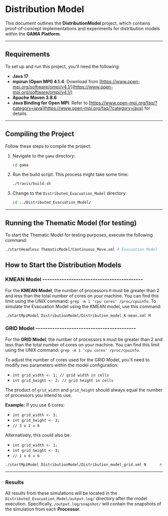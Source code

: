 # Distribution Model

This document outlines the **DistributionModel** project, which contains proof-of-concept implementations and experiments for distribution models within the **GAMA Platform**.

---

## Requirements

To set up and run this project, you'll need the following:

* **Java 17**
* **mpirun (Open MPI) 4.1.4**: Download from [https://www.open-mpi.org/software/ompi/v4.1/](https://www.open-mpi.org/software/ompi/v4.1/)
* **Apache Maven 3.8.6**
* **Java Binding for Open MPI**: Refer to [https://www.open-mpi.org/faq/?category=java](https://www.open-mpi.org/faq/?category=java) for details.

---

## Compiling the Project

Follow these steps to compile the project:

1.  Navigate to the `gama` directory:
    ```bash
    cd gama
    ```
2.  Run the build script. This process might take some time:
    ```bash
    ./travis/build.sh
    ```
3.  Change to the `Distributed_Evacuation_Model` directory:
    ```bash
    cd ../Distributed_Evacuation_Model/
    ```

---

## Running the Thematic Model (for testing)

To start the Thematic Model for testing purposes, execute the following command:

```bash
./startHeadless ThematicModel/Continuous_Move.xml # Evacuation Model
 ```

## How to Start the Distribution Models

### KMEAN Model ------------------------------------------
For the **KMEAN Model**, the number of processors `M` must be greater than 2 and less than the total number of cores on your machine. You can find this limit using the UNIX command: `grep -m 1 'cpu cores' /proc/cpuinfo`.
To simulate the Evacuation Model using the KMEAN model, use this command:

```bash
./startMpiModel DistributionModel/Distribution_model_K-mean.xml M
```

### GRID Model ------------------------------------------
For the **GRID Model**, the number of processors `N` must be greater than 2 and less than the total number of cores on your machine. You can find this limit using the UNIX command: `grep -m 1 'cpu cores' /proc/cpuinfo`.

To adjust the number of cores used for the GRID Model, you'll need to modify two parameters within the model configuration:

* `int grid_width <- 1; // grid width in cells`
* `int grid_height <- 2; // grid height in cells`

The product of `grid_width` and `grid_height` should always equal the number of processors you intend to use.

**Example:** If you use 6 cores:
* `int grid_width <- 3;`
* `int grid_height <- 2;`
* `// 3 x 2 = 6`

Alternatively, this could also be:
* `int grid_width <- 1;`
* `int grid_height <- 3;`
* `// 1 x 6 = 6`

```bash
./startMpiModel DistributionModel/Distribution_model_grid.xml N      # Simulate the Evacuation Model using the GRID model
```

---
### Results

All results from these simulations will be located in the `Distributed_Evacuation_Model/output.log/` directory after the model execution. Specifically, `/output.log/snapshot/` will contain the snapshots of the simulation from each **Processor**.
